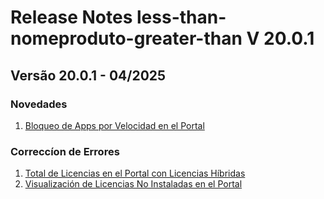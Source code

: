 # Release Notes less-than-nomeproduto-greater-than V 20.0.1

## **Versão 20.0.1 - 04/2025**


### **Novedades**

1. [Bloqueo de Apps por Velocidad en el Portal](Bloqueo-De-Apps-Por-Velocidad-En-El-Portal.md)

### **Correccíon de Errores**

1. [Total de Licencias en el Portal con Licencias Híbridas](Total-De-Licencias-En-El-Portal-Con-Licencias-Híbridas.md)
2. [Visualización de Licencias No Instaladas en el Portal](Visualización-De-Licencias-No-Instaladas-En-El-Portal.md)
